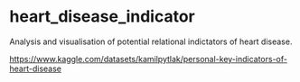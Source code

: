 # heart_disease_indicator
Analysis and visualisation of potential relational indictators of heart disease.

https://www.kaggle.com/datasets/kamilpytlak/personal-key-indicators-of-heart-disease
